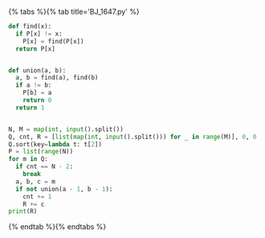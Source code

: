 {% tabs %}{% tab title='BJ_1647.py' %}

```py
def find(x):
  if P[x] != x:
    P[x] = find(P[x])
  return P[x]


def union(a, b):
  a, b = find(a), find(b)
  if a != b:
    P[b] = a
    return 0
  return 1


N, M = map(int, input().split())
Q, cnt, R = [list(map(int, input().split())) for _ in range(M)], 0, 0
Q.sort(key=lambda t: t[2])
P = list(range(N))
for m in Q:
  if cnt == N - 2:
    break
  a, b, c = m
  if not union(a - 1, b - 1):
    cnt += 1
    R += c
print(R)
```

{% endtab %}{% endtabs %}
